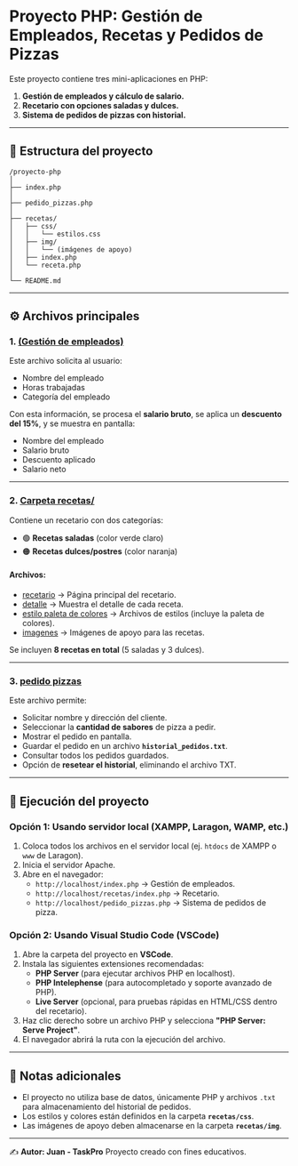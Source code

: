 # Proyecto PHP: Gestión de Empleados, Recetas y Pedidos de Pizzas

Este proyecto contiene tres mini-aplicaciones en PHP:  
1. **Gestión de empleados y cálculo de salario.**  
2. **Recetario con opciones saladas y dulces.**  
3. **Sistema de pedidos de pizzas con historial.**

---

## 📂 Estructura del proyecto

```
/proyecto-php
│
├── index.php
│
├── pedido_pizzas.php
│
├── recetas/
│   ├── css/
│   │   └── estilos.css
│   ├── img/
│   │   └── (imágenes de apoyo)
│   ├── index.php
│   └── receta.php
│
└── README.md
```

---

## ⚙️ Archivos principales

### 1. [(Gestión de empleados)](./index.php)

Este archivo solicita al usuario:  
- Nombre del empleado  
- Horas trabajadas  
- Categoría del empleado  

Con esta información, se procesa el **salario bruto**, se aplica un **descuento del 15%**, y se muestra en pantalla:  

- Nombre del empleado  
- Salario bruto  
- Descuento aplicado  
- Salario neto  

---

### 2. [Carpeta recetas/](./recetas/)

Contiene un recetario con dos categorías:  

- 🟢 **Recetas saladas** (color verde claro)  
- 🟠 **Recetas dulces/postres** (color naranja)  

#### Archivos:
- [recetario](./recetas/index.php) → Página principal del recetario.  
- [detalle](./recetas/receta.php) → Muestra el detalle de cada receta.  
- [estilo paleta de colores](./recetas/css/) → Archivos de estilos (incluye la paleta de colores).  
- [imagenes](./recetas/img/) → Imágenes de apoyo para las recetas.  

Se incluyen **8 recetas en total** (5 saladas y 3 dulces).  

---

### 3. [pedido pizzas](./pedido_pizzas.php)

Este archivo permite:  
- Solicitar nombre y dirección del cliente.  
- Seleccionar la **cantidad de sabores** de pizza a pedir.  
- Mostrar el pedido en pantalla.  
- Guardar el pedido en un archivo **`historial_pedidos.txt`**.  
- Consultar todos los pedidos guardados.  
- Opción de **resetear el historial**, eliminando el archivo TXT.  

---

## 🚀 Ejecución del proyecto

### Opción 1: Usando servidor local (XAMPP, Laragon, WAMP, etc.)
1. Coloca todos los archivos en el servidor local (ej. `htdocs` de XAMPP o `www` de Laragon).  
2. Inicia el servidor Apache.  
3. Abre en el navegador:  
   - `http://localhost/index.php` → Gestión de empleados.  
   - `http://localhost/recetas/index.php` → Recetario.  
   - `http://localhost/pedido_pizzas.php` → Sistema de pedidos de pizza.

### Opción 2: Usando **Visual Studio Code (VSCode)**
1. Abre la carpeta del proyecto en **VSCode**.  
2. Instala las siguientes extensiones recomendadas:  
   - **PHP Server** (para ejecutar archivos PHP en localhost).  
   - **PHP Intelephense** (para autocompletado y soporte avanzado de PHP).  
   - **Live Server** (opcional, para pruebas rápidas en HTML/CSS dentro del recetario).  
3. Haz clic derecho sobre un archivo PHP y selecciona **"PHP Server: Serve Project"**.  
4. El navegador abrirá la ruta con la ejecución del archivo.  

---

## 📝 Notas adicionales

- El proyecto no utiliza base de datos, únicamente PHP y archivos `.txt` para almacenamiento del historial de pedidos.  
- Los estilos y colores están definidos en la carpeta **`recetas/css`**.  
- Las imágenes de apoyo deben almacenarse en la carpeta **`recetas/img`**.  

---

✍️ **Autor: Juan - TaskPro** Proyecto creado con fines educativos.  
